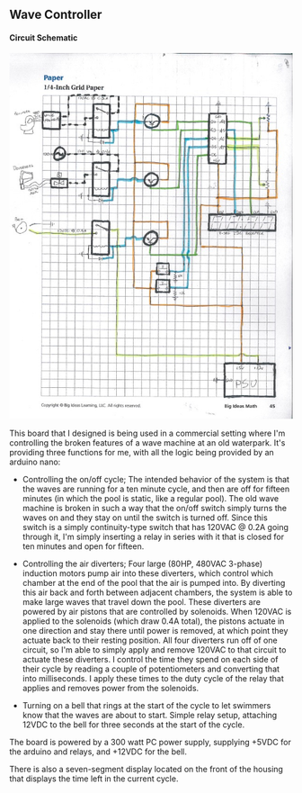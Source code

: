 ## Wave Controller

#### Circuit Schematic

![Circuit Schematic](wave_controller/diag.jpg)

This board that I designed is being used in a commercial setting where I'm controlling the broken features of a wave machine at an old waterpark. It's providing three functions for me, with all the logic being provided by an arduino nano:

* Controlling the on/off cycle; The intended behavior of the system is that the waves are running for a ten minute cycle, and then are off for fifteen minutes (in which the pool is static, like a regular pool). The old wave machine is broken in such a way that the on/off switch simply turns the waves on and they stay on until the switch is turned off. Since this switch is a simply continuity-type switch that has 120VAC @ 0.2A going through it, I'm simply inserting a relay in series with it that is closed for ten minutes and open for fifteen.

* Controlling the air diverters; Four large (80HP, 480VAC 3-phase) induction motors pump air into these diverters, which control which chamber at the end of the pool that the air is pumped into. By diverting this air back and forth between adjacent chambers, the system is able to make large waves that travel down the pool. These diverters are powered by air pistons that are controlled by solenoids. When 120VAC is applied to the solenoids (which draw 0.4A total), the pistons actuate in one direction and stay there until power is removed, at which point they actuate back to their resting position. All four diverters run off of one circuit, so I'm able to simply apply and remove 120VAC to that circuit to actuate these diverters. I control the time they spend on each side of their cycle by reading a couple of potentiometers and converting that into milliseconds. I apply these times to the duty cycle of the relay that applies and removes power from the solenoids.

* Turning on a bell that rings at the start of the cycle to let swimmers know that the waves are about to start. Simple relay setup, attaching 12VDC to the bell for three seconds at the start of the cycle.

The board is powered by a 300 watt PC power supply, supplying +5VDC for the arduino and relays, and +12VDC for the bell.

There is also a seven-segment display located on the front of the housing that displays the time left in the current cycle.
